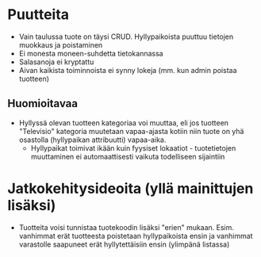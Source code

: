 # Puutteita 

- Vain taulussa tuote on täysi CRUD. Hyllypaikoista puuttuu tietojen muokkaus ja poistaminen
- Ei monesta moneen-suhdetta tietokannassa
- Salasanoja ei kryptattu
- Aivan kaikista toiminnoista ei synny lokeja (mm. kun admin poistaa tuotteen)

## Huomioitavaa

- Hyllyssä olevan tuotteen kategoriaa voi muuttaa, eli jos tuotteen "Televisio" kategoria muutetaan vapaa-ajasta kotiin niin tuote on yhä osastolla (hyllypaikan attribuutti) vapaa-aika.
  - Hyllypaikat toimivat ikään kuin fyysiset lokaatiot - tuotetietojen muuttaminen ei automaattisesti vaikuta todelliseen sijaintiin

# Jatkokehitysideoita (yllä mainittujen lisäksi)

- Tuotteita voisi tunnistaa tuotekoodin lisäksi "erien" mukaan. Esim. vanhimmat erät tuotteesta poistetaan hyllypaikoista ensin ja vanhimmat varastolle saapuneet erät hyllytettäisiin ensin (ylimpänä listassa)
